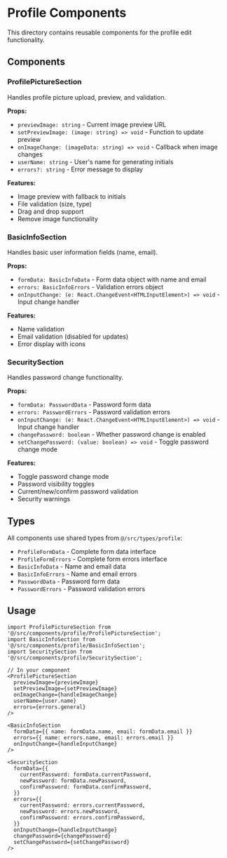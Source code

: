 # Profile Components

This directory contains reusable components for the profile edit functionality.

## Components

### ProfilePictureSection

Handles profile picture upload, preview, and validation.

**Props:**

- `previewImage: string` - Current image preview URL
- `setPreviewImage: (image: string) => void` - Function to update preview
- `onImageChange: (imageData: string) => void` - Callback when image changes
- `userName: string` - User's name for generating initials
- `errors?: string` - Error message to display

**Features:**

- Image preview with fallback to initials
- File validation (size, type)
- Drag and drop support
- Remove image functionality

### BasicInfoSection

Handles basic user information fields (name, email).

**Props:**

- `formData: BasicInfoData` - Form data object with name and email
- `errors: BasicInfoErrors` - Validation errors object
- `onInputChange: (e: React.ChangeEvent<HTMLInputElement>) => void` - Input change handler

**Features:**

- Name validation
- Email validation (disabled for updates)
- Error display with icons

### SecuritySection

Handles password change functionality.

**Props:**

- `formData: PasswordData` - Password form data
- `errors: PasswordErrors` - Password validation errors
- `onInputChange: (e: React.ChangeEvent<HTMLInputElement>) => void` - Input change handler
- `changePassword: boolean` - Whether password change is enabled
- `setChangePassword: (value: boolean) => void` - Toggle password change mode

**Features:**

- Toggle password change mode
- Password visibility toggles
- Current/new/confirm password validation
- Security warnings

## Types

All components use shared types from `@/src/types/profile`:

- `ProfileFormData` - Complete form data interface
- `ProfileFormErrors` - Complete form errors interface
- `BasicInfoData` - Name and email data
- `BasicInfoErrors` - Name and email errors
- `PasswordData` - Password form data
- `PasswordErrors` - Password validation errors

## Usage

```tsx
import ProfilePictureSection from '@/src/components/profile/ProfilePictureSection';
import BasicInfoSection from '@/src/components/profile/BasicInfoSection';
import SecuritySection from '@/src/components/profile/SecuritySection';

// In your component
<ProfilePictureSection
  previewImage={previewImage}
  setPreviewImage={setPreviewImage}
  onImageChange={handleImageChange}
  userName={user.name}
  errors={errors.general}
/>

<BasicInfoSection
  formData={{ name: formData.name, email: formData.email }}
  errors={{ name: errors.name, email: errors.email }}
  onInputChange={handleInputChange}
/>

<SecuritySection
  formData={{
    currentPassword: formData.currentPassword,
    newPassword: formData.newPassword,
    confirmPassword: formData.confirmPassword,
  }}
  errors={{
    currentPassword: errors.currentPassword,
    newPassword: errors.newPassword,
    confirmPassword: errors.confirmPassword,
  }}
  onInputChange={handleInputChange}
  changePassword={changePassword}
  setChangePassword={setChangePassword}
/>
```
